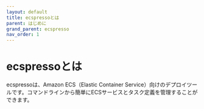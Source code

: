 ```yaml
---
layout: default
title: ecspressoとは
parent: はじめに
grand_parent: ecspresso
nav_order: 1
---
```


# ecspressoとは

ecspressoは、Amazon ECS（Elastic Container Service）向けのデプロイツールです。コマンドラインから簡単にECSサービスとタスク定義を管理することができます。
